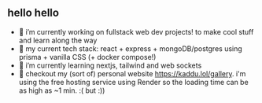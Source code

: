 ## hello hello

<!--
**Spitfire1970/Spitfire1970** is a ✨ _special_ ✨ repository because its `README.md` (this file) appears on your GitHub profile.
-->

- 🗿 i’m currently working on fullstack web dev projects! to make cool stuff and learn along the way
- 🦾 my current tech stack: react + express + mongoDB/postgres using prisma + vanilla CSS (+ docker compose!)
- 🌱 i’m currently learning nextjs, tailwind and web sockets
- 🎃 checkout my (sort of) personal website https://kaddu.lol/gallery. i'm using the free hosting service using Render so the loading time can be as high as ~1 min. :( but :))

